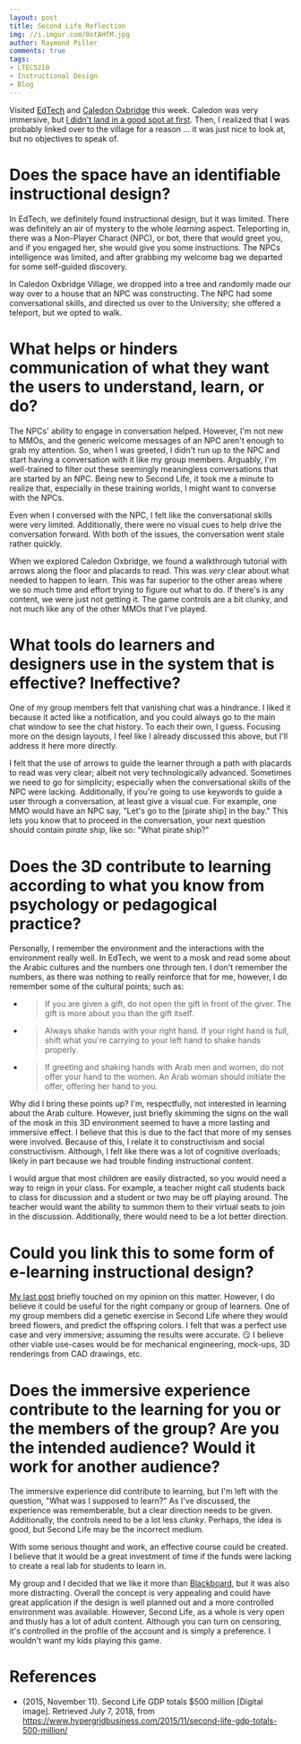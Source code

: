 ```yaml
---
layout: post
title: Second Life Reflection
img: //i.imgur.com/0otAHfM.jpg
author: Raymond Piller
comments: true
tags:
- LTEC5210
- Instructional Design
- Blog
---
```

Visited [EdTech](http://maps.secondlife.com/secondlife/EdTech/120/124/25) and [Caledon Oxbridge](secondlife://Caledon%20Oxbridge/183/145) this week.
Caledon was very immersive, but [I didn't land in a good spot at first](http://slurl.com/secondlife/Caledon%20Oxbridge%20Village/174/61/36).
Then, I realized that I was probably linked over to the village for a reason ... it was just nice to look at, but no objectives to speak of.

# Does the space have an identifiable instructional design?

In EdTech, we definitely found instructional design, but it was limited.
There was definitely an air of mystery to the whole *learning* aspect.
Teleporting in, there was a Non-Player Charact (NPC), or bot,  there that would greet you, and if you engaged her, she would give you some instructions.
The NPCs intelligence was limited, and after grabbing my welcome bag we departed for some self-guided discovery.

In Caledon Oxbridge Village, we dropped into a tree and randomly made our way over to a house that an NPC was constructing.
The NPC had some conversational skills, and directed us over to the University; she offered a teleport, but we opted to walk.

# What helps or hinders communication of what they want the users to understand, learn, or do?

The NPCs' ability to engage in conversation helped.
However, I'm not new to MMOs, and the generic welcome messages of an NPC aren't enough to grab my attention.
So, when I was greeted, I didn't run up to the NPC and start having a conversation with it like my group members.
Arguably, I'm well-trained to filter out these seemingly meaningless conversations that are started by an NPC.
Being new to Second Life, it took me a minute to realize that, especially in these training worlds, I might want to converse with the NPCs.

Even when I conversed with the NPC, I felt like the conversational skills were very limited.
Additionally, there were no visual cues to help drive the conversation forward.
With both of the issues, the conversation went stale rather quickly.

When we explored Caledon Oxbridge, we found a walkthrough tutorial with arrows along the floor and placards to read. This was *very* clear about what needed to happen to learn.
This was far superior to the other areas where we so much time and effort trying to figure out what to do.
If there's is any content, we were just not getting it.
The game controls are a bit clunky, and not much like any of the other MMOs that I've played.

# What tools do learners and designers use in the system that is effective? Ineffective?

One of my group members felt that vanishing chat was a hindrance.
I liked it because it acted like a notification, and you could always go to the main chat window to see the chat history.
To each their own, I guess.
Focusing more on the design layouts, I feel like I already discussed this above, but I'll address it here more directly.

I felt that the use of arrows to guide the learner through a path with placards to read was very clear; albeit not very technologically advanced.
Sometimes we need to go for simplicity; especially when the conversational skills of the NPC were lacking.
Additionally, if you're going to use keywords to guide a user through a conversation, at least give a visual cue.
For example, one MMO would have an NPC say, "Let's go to the [pirate ship] in the bay."
This lets you know that to proceed in the conversation, your next question should contain *pirate ship*, like so: "What pirate ship?"

# Does the 3D contribute to learning according to what you know from psychology or pedagogical practice?

Personally, I remember the environment and the interactions with the environment really well.
In EdTech, we went to a mosk and read some about the Arabic cultures and the numbers one through ten.
I don't remember the numbers, as there was nothing to really reinforce that for me, however, I do remember some of the cultural points; such as:

- > If you are given a gift, do not open the gift in front of the giver.
  > The gift is more about you than the gift itself.
- > Always shake hands with your right hand.
  > If your right hand is full, shift what you're carrying to your left hand to shake hands properly.
- > If greeting and shaking hands with Arab men and women, do not offer your hand to the women.
  > An Arab woman should initiate the offer, offering her hand to you.

Why did I bring these points up?
I'm, respectfully, not interested in learning about the Arab culture.
However, just briefly skimming the signs on the wall of the mosk in this 3D environment seemed to have a more lasting and immersive effect.
I believe that this is due to the fact that more of my senses were involved.
Because of this, I relate it to constructivism and social constructivism.
Although, I felt like there was a lot of cognitive overloads; likely in part because we had trouble finding instructional content.

I would argue that most children are easily distracted, so you would need a way to reign in your class.
For example, a teacher might call students back to class for discussion and a student or two may be off playing around. The teacher would want the ability to summon them to their virtual seats to join in the discussion.
Additionally, there would need to be a lot better direction.

# Could you link this to some form of e-learning instructional design?

[My last post](/2018/07/01/loci-method/#implementing-this-in-it-instructional-design) briefly touched on my opinion on this matter.
However, I do believe it could be useful for the right company or group of learners.
One of my group members did a genetic exercise in Second Life where they would breed flowers, and predict the offspring colors.
I felt that was a perfect use case and very immersive; assuming the results were accurate. :smirk:
I believe other viable use-cases would be for mechanical engineering, mock-ups, 3D renderings from CAD drawings, etc. 

# Does the immersive experience contribute to the learning for you or the members of the group? Are you the intended audience? Would it work for another audience?

The immersive experience did contribute to learning, but I'm left with the question, "What was I supposed to learn?"
As I've discussed, the experience was rememberable, but a clear direction needs to be given.
Additionally, the controls need to be a lot less *clunky*.
Perhaps, the idea is good, but Second Life may be the incorrect medium.

With some serious thought and work, an effective course could be created.
I believe that it would be a great investment of time if the funds were lacking to create a real lab for students to learn in.

My group and I decided that we like it more than [Blackboard](http://blackboard.com), but it was also more distracting.
Overall the concept is very appealing and could have great application if the design is well planned out and a more controlled environment was available.
However, Second Life, as a whole is very open and thusly has a lot of adult content.
Although you can turn on censoring, it's controlled in the profile of the account and is simply a preference.
I wouldn't want my kids playing this game. 

# References

- (2015, November 11). Second Life GDP totals $500 million [Digital image]. Retrieved July 7, 2018, from https://www.hypergridbusiness.com/2015/11/second-life-gdp-totals-500-million/